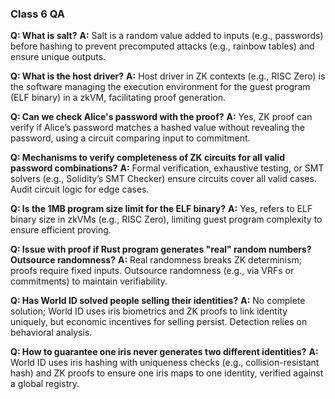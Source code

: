 ### Class 6 QA

**Q: What is salt?**
**A:** Salt is a random value added to inputs (e.g., passwords) before hashing to prevent precomputed attacks (e.g., rainbow tables) and ensure unique outputs.

**Q: What is the host driver?**
**A:** Host driver in ZK contexts (e.g., RISC Zero) is the software managing the execution environment for the guest program (ELF binary) in a zkVM, facilitating proof generation.

**Q: Can we check Alice's password with the proof?**
**A:** Yes, ZK proof can verify if Alice’s password matches a hashed value without revealing the password, using a circuit comparing input to commitment.

**Q: Mechanisms to verify completeness of ZK circuits for all valid password combinations?**
**A:** Formal verification, exhaustive testing, or SMT solvers (e.g., Solidity’s SMT Checker) ensure circuits cover all valid cases. Audit circuit logic for edge cases.

**Q: Is the 1MB program size limit for the ELF binary?**
**A:** Yes, refers to ELF binary size in zkVMs (e.g., RISC Zero), limiting guest program complexity to ensure efficient proving.

**Q: Issue with proof if Rust program generates "real" random numbers? Outsource randomness?**
**A:** Real randomness breaks ZK determinism; proofs require fixed inputs. Outsource randomness (e.g., via VRFs or commitments) to maintain verifiability.

**Q: Has World ID solved people selling their identities?**
**A:** No complete solution; World ID uses iris biometrics and ZK proofs to link identity uniquely, but economic incentives for selling persist. Detection relies on behavioral analysis.

**Q: How to guarantee one iris never generates two different identities?**
**A:** World ID uses iris hashing with uniqueness checks (e.g., collision-resistant hash) and ZK proofs to ensure one iris maps to one identity, verified against a global registry.
